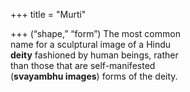 +++
title = "Murti"

+++
(“shape,” “form”) The most common  
name for a sculptural image of a Hindu  
**deity** fashioned by human beings, rather  
than those that are self-manifested  
(**svayambhu images**) forms of the deity.